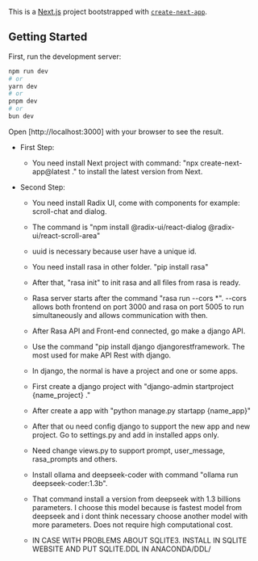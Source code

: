 This is a [Next.js](https://nextjs.org) project bootstrapped with [`create-next-app`](https://nextjs.org/docs/app/api-reference/cli/create-next-app).

## Getting Started

First, run the development server:

```bash
npm run dev
# or
yarn dev
# or
pnpm dev
# or
bun dev
```

Open [http://localhost:3000] with your browser to see the result.

- First Step:
    - You need install Next project with command: "npx create-next-app@latest ." to install the latest version from Next.

- Second Step:
    - You need install Radix UI, come with components for example: scroll-chat and dialog.
    - The command is "npm install @radix-ui/react-dialog @radix-ui/react-scroll-area"
    - uuid is necessary because user have a unique id.
    - You need install rasa in other folder. "pip install rasa"
    - After that, "rasa init" to init rasa and all files from rasa is ready.
    - Rasa server starts after the command "rasa run --cors *". --cors allows both frontend on port 3000 and rasa on port 5005 to run simultaneously and allows communication with then.
    - After Rasa API and Front-end connected, go make a django API.
    - Use the command "pip install django djangorestframework. The most used for make API Rest with django.
    - In django, the normal is have a project and one or some apps.
    - First create a django project with "django-admin startproject {name_project} ."
    - After create a app with "python manage.py startapp {name_app}"
    - After that ou need config django to support the new app and new project. Go to settings.py and add in installed apps only.
    - Need change views.py to support prompt, user_message, rasa_prompts and others.
    - Install ollama and deepseek-coder with command "ollama run deepseek-coder:1.3b".
    - That command install a version from deepseek with 1.3 billions parameters. I choose this model because is fastest model from deepseek and i dont think necessary choose another model with more parameters. Does not require high computational cost.
    
    - IN CASE WITH PROBLEMS ABOUT SQLITE3. INSTALL IN SQLITE WEBSITE AND PUT SQLITE.DDL IN ANACONDA/DDL/




